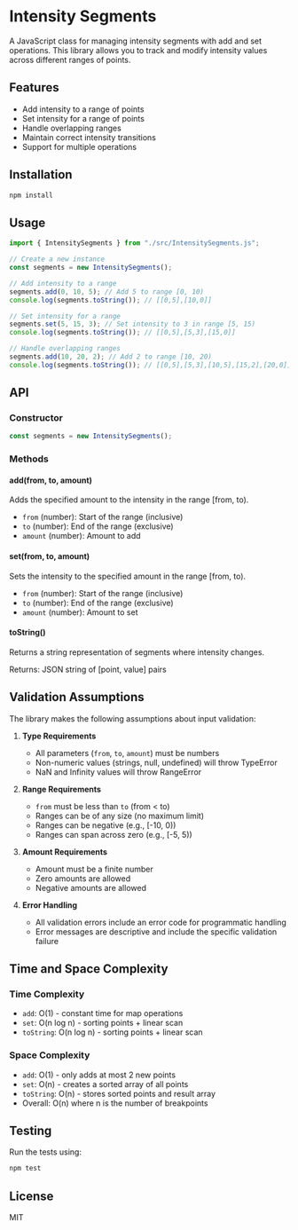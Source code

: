 # Intensity Segments

A JavaScript class for managing intensity segments with add and set operations. This library allows you to track and modify intensity values across different ranges of points.

## Features

- Add intensity to a range of points
- Set intensity for a range of points
- Handle overlapping ranges
- Maintain correct intensity transitions
- Support for multiple operations

## Installation

```bash
npm install
```

## Usage

```javascript
import { IntensitySegments } from "./src/IntensitySegments.js";

// Create a new instance
const segments = new IntensitySegments();

// Add intensity to a range
segments.add(0, 10, 5); // Add 5 to range [0, 10)
console.log(segments.toString()); // [[0,5],[10,0]]

// Set intensity for a range
segments.set(5, 15, 3); // Set intensity to 3 in range [5, 15)
console.log(segments.toString()); // [[0,5],[5,3],[15,0]]

// Handle overlapping ranges
segments.add(10, 20, 2); // Add 2 to range [10, 20)
console.log(segments.toString()); // [[0,5],[5,3],[10,5],[15,2],[20,0]]
```

## API

### Constructor

```javascript
const segments = new IntensitySegments();
```

### Methods

#### add(from, to, amount)

Adds the specified amount to the intensity in the range [from, to).

- `from` (number): Start of the range (inclusive)
- `to` (number): End of the range (exclusive)
- `amount` (number): Amount to add

#### set(from, to, amount)

Sets the intensity to the specified amount in the range [from, to).

- `from` (number): Start of the range (inclusive)
- `to` (number): End of the range (exclusive)
- `amount` (number): Amount to set

#### toString()

Returns a string representation of segments where intensity changes.

Returns: JSON string of [point, value] pairs

## Validation Assumptions

The library makes the following assumptions about input validation:

1. **Type Requirements**

   - All parameters (`from`, `to`, `amount`) must be numbers
   - Non-numeric values (strings, null, undefined) will throw TypeError
   - NaN and Infinity values will throw RangeError

2. **Range Requirements**

   - `from` must be less than `to` (from < to)
   - Ranges can be of any size (no maximum limit)
   - Ranges can be negative (e.g., [-10, 0))
   - Ranges can span across zero (e.g., [-5, 5))

3. **Amount Requirements**

   - Amount must be a finite number
   - Zero amounts are allowed
   - Negative amounts are allowed

4. **Error Handling**
   - All validation errors include an error code for programmatic handling
   - Error messages are descriptive and include the specific validation failure

## Time and Space Complexity

### Time Complexity

- `add`: O(1) - constant time for map operations
- `set`: O(n log n) - sorting points + linear scan
- `toString`: O(n log n) - sorting points + linear scan

### Space Complexity

- `add`: O(1) - only adds at most 2 new points
- `set`: O(n) - creates a sorted array of all points
- `toString`: O(n) - stores sorted points and result array
- Overall: O(n) where n is the number of breakpoints

## Testing

Run the tests using:

```bash
npm test
```

## License

MIT
